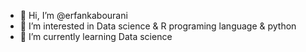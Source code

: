 - 👋 Hi, I’m @erfankabourani
- 👀 I’m interested in Data science & R programing language & python
- 🌱 I’m currently learning Data science

<!---
erfankabourani/erfankabourani is a ✨ special ✨ repository because its `README.md` (this file) appears on your GitHub profile.
You can click the Preview link to take a look at your changes.
--->
